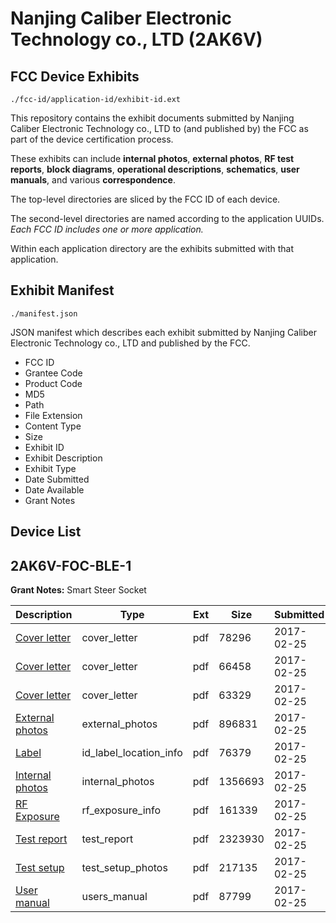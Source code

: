 # Nanjing Caliber Electronic Technology co., LTD (2AK6V)
## FCC Device Exhibits

```
./fcc-id/application-id/exhibit-id.ext
```

This repository contains the exhibit documents submitted by Nanjing Caliber Electronic Technology co., LTD to (and published by) the FCC as part of the device certification process.

These exhibits can include **internal photos**, **external photos**, **RF test reports**, **block diagrams**, **operational descriptions**, **schematics**, **user manuals**, and various **correspondence**.

The top-level directories are sliced by the FCC ID of each device.

The second-level directories are named according to the application UUIDs. *Each FCC ID includes one or more application.*

Within each application directory are the exhibits submitted with that application. 

## Exhibit Manifest

```
./manifest.json
```

JSON manifest which describes each exhibit submitted by Nanjing Caliber Electronic Technology co., LTD and published by the FCC.

- FCC ID
- Grantee Code
- Product Code
- MD5
- Path
- File Extension
- Content Type
- Size
- Exhibit ID
- Exhibit Description
- Exhibit Type
- Date Submitted
- Date Available
- Grant Notes

## Device List
## 2AK6V-FOC-BLE-1
**Grant Notes:** Smart Steer Socket

| Description | Type | Ext | Size | Submitted | Available |
| ----------- | ---- | --- | ---- | --------- | --------- |
| [Cover letter](2AK6V-FOC-BLE-1/a84095944ae0757535ab15d2c1f25201/3295607.pdf) | cover_letter | pdf | 78296 | 2017-02-25 | 2017-02-25 |
| [Cover letter](2AK6V-FOC-BLE-1/a84095944ae0757535ab15d2c1f25201/3295608.pdf) | cover_letter | pdf | 66458 | 2017-02-25 | 2017-02-25 |
| [Cover letter](2AK6V-FOC-BLE-1/a84095944ae0757535ab15d2c1f25201/3295609.pdf) | cover_letter | pdf | 63329 | 2017-02-25 | 2017-02-25 |
| [External photos](2AK6V-FOC-BLE-1/a84095944ae0757535ab15d2c1f25201/3295610.pdf) | external_photos | pdf | 896831 | 2017-02-25 | 2017-02-25 |
| [Label](2AK6V-FOC-BLE-1/a84095944ae0757535ab15d2c1f25201/3295611.pdf) | id_label_location_info | pdf | 76379 | 2017-02-25 | 2017-02-25 |
| [Internal photos](2AK6V-FOC-BLE-1/a84095944ae0757535ab15d2c1f25201/3295612.pdf) | internal_photos | pdf | 1356693 | 2017-02-25 | 2017-02-25 |
| [RF Exposure](2AK6V-FOC-BLE-1/a84095944ae0757535ab15d2c1f25201/3295614.pdf) | rf_exposure_info | pdf | 161339 | 2017-02-25 | 2017-02-25 |
| [Test report](2AK6V-FOC-BLE-1/a84095944ae0757535ab15d2c1f25201/3295616.pdf) | test_report | pdf | 2323930 | 2017-02-25 | 2017-02-25 |
| [Test setup](2AK6V-FOC-BLE-1/a84095944ae0757535ab15d2c1f25201/3295617.pdf) | test_setup_photos | pdf | 217135 | 2017-02-25 | 2017-02-25 |
| [User manual](2AK6V-FOC-BLE-1/a84095944ae0757535ab15d2c1f25201/3295618.pdf) | users_manual | pdf | 87799 | 2017-02-25 | 2017-02-25 |

